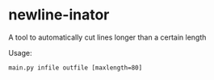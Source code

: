 # newline-inator
A tool to automatically cut lines longer than a certain length

Usage:
```
main.py infile outfile [maxlength=80]
```
